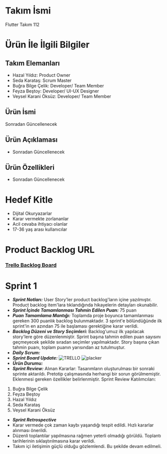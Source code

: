 # Takım İsmi
Flutter Takım 112
# Ürün İle İlgili Bilgiler
## Takım Elemanları
- Hazal Yıldız: Product Owner
- Seda Karataş: Scrum Master
- Buğra Bilge Çelik: Developer/ Team Member
- Feyza Beştoy: Developer/ UI-UX Designer
- Veysel Karani Öksüz: Developer/ Team Member
## Ürün İsmi
Sonradan Güncellenecek
## Ürün Açıklaması
- Sonradan Güncellenecek
## Ürün Özellikleri
- Sonradan Güncellenecek
# Hedef Kitle
- Dijital Okuryazarlar
- Karar vermekte zorlananlar
- Acil cevaba ihtiyacı olanlar
- 17-36 yaş arası kullanıcılar
# Product Backlog URL
### [Trello Backlog Board](https://trello.com/b/mPoz2bjj/bootcamp-sprint-1)
# Sprint 1
- ***Sprint Notları:*** User Story'ler product backlog'ların içine yazılmıştır. Product backlog item'lara tıklandığında hikayelerin detayları okunabilir.
- ***Sprint İçinde Tamamlanması Tahmin Edilen Puan:*** 75 puan
- ***Puan Tamamlama Mantığı:*** Toplamda proje boyunca tamamlanması gereken 300 puanlık backlog bulunmaktadır. 3 sprint'e bölündüğünde ilk sprint'in en azından 75 ile başlaması gerektiğine karar verildi.
- ***Backlog Düzeni ve Story Seçimleri:*** Backlog'umuz ilk yapılacak story'lere göre düzenlenmiştir. Sprint başına tahmin edilen puan sayısını geçmeyecek şekilde sıradan seçimler yapılmaktadır. Story başına çıkan tahmin puanı, toplam puanın yarısından az tutulmuştur.
- ***Daily Scrum:*** 
- ***Sprint Board Update:***
 ![TRELLO](https://user-images.githubusercontent.com/95438513/167488430-e43f6e0a-f560-4298-9754-292646d8cae2.JPG)
 ![placker](https://user-images.githubusercontent.com/95438513/167488601-c799bd9b-3765-4cde-806e-60a953dbb61c.JPG)
- ***Ürün Durumu:***
- ***Sprint Review:***
Alınan Kararlar: Tasarımların oluşturulması bir sonraki sprinte aktarıldı. Pretotip çalışmasında herhangi bir sorun görülmemiştir. Eklenmesi gereken özellikler belirlenmiştir. 
Sprint Review Katılımcıları:
1. Buğra Bilge Çelik
2. Feyza Beştoy
3. Hazal Yıldız
4. Seda Karataş
5. Veysel Karani Öksüz
- ***Sprint Retrospective***
- Karar vermede çok zaman kaybı yaşandığı tespit edildi. Hızlı kararlar alınması önerildi.
- Düzenli toplantılar yapılmasına rağmen yeterli olmadığı görüldü. Toplantı tarihlerinin sıklaştırılmasına karar verildi.
- Takım içi  iletişimin güçlü olduğu gözlemlendi. Bu şekilde devam edilmeli.

